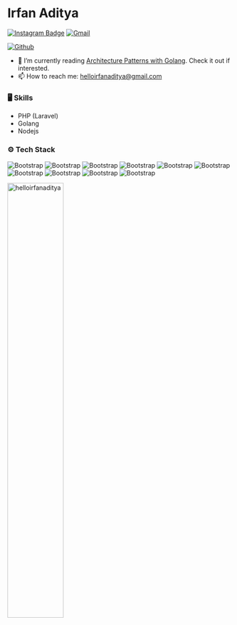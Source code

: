# Irfan Aditya


[![Instagram Badge](https://img.shields.io/badge/-Instagram-purple?logo=instagram&logoColor=white&link=https://instagram.com/helloirfanaditya/)](https://www.instagram.com/helloirfanaditya)
[![Gmail](https://img.shields.io/badge/-Gmail-c14438?style=flat&logo=Gmail&logoColor=white)](mailto:helloirfanaditya@gmail.com)

[![Github](https://img.shields.io/github/followers/helloirfanaditya?label=Follow&style=social)](https://github.com/helloirfanaditya)

- 🤔 I’m currently reading [Architecture Patterns with Golang](https://go.dev/doc/). Check it out if interested.
- 📫 How to reach me: helloirfanaditya@gmail.com


### 🖥 Skills

- PHP (Laravel)
- Golang
- Nodejs
### ⚙️ Tech Stack

![Bootstrap](https://img.shields.io/badge/-PHP-05122A?style=flat-square&logo=PHP&color=353535) ![Bootstrap](https://img.shields.io/badge/-Python-05122A?style=flat-square&logo=Python&color=353535) ![Bootstrap](https://img.shields.io/badge/-Javascript-05122A?style=flat-square&logo=Javascript&color=353535) ![Bootstrap](https://img.shields.io/badge/-Laravel-05122A?style=flat-square&logo=Laravel&color=353535) ![Bootstrap](https://img.shields.io/badge/-ExpressJS-05122A?style=flat-square&logo=ExpressJS&color=353535) ![Bootstrap](https://img.shields.io/badge/-NextJS-05122A?style=flat-square&logo=NextJS&color=353535) ![Bootstrap](https://img.shields.io/badge/-Go-05122A?style=flat-square&logo=Go&color=353535) ![Bootstrap](https://img.shields.io/badge/-PostgreSQL-05122A?style=flat-square&logo=PostgreSQL&color=353535) ![Bootstrap](https://img.shields.io/badge/-MySQL-05122A?style=flat-square&logo=MySQL&color=353535) ![Bootstrap](https://img.shields.io/badge/-TailwindCSS-05122A?style=flat-square&logo=TailwindCSS&color=353535)

<div>
  <img width="50%" align="left" src="https://github-readme-stats.vercel.app/api/top-langs?username=helloirfanaditya&show_icons=true&locale=en&layout=compact" alt="helloirfanaditya" />
</div>
